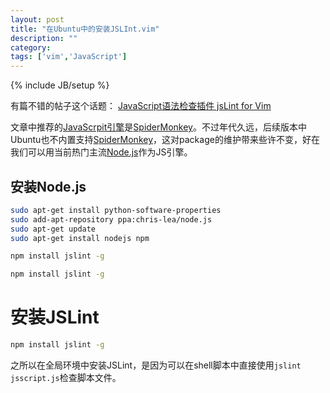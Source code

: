 ```yaml
---
layout: post
title: "在Ubuntu中的安装JSLInt.vim"
description: ""
category: 
tags: ['vim','JavaScript']
---
```

{% include JB/setup %}

有篇不错的帖子这个话题：
[JavaScript语法检查插件 jsLint for Vim][1]

文章中推荐的[JavaScrpit引擎][2]是[SpiderMonkey][3]。不过年代久远，后续版本中Ubuntu也不内置支持[SpiderMonkey][3]，这对package的维护带来些许不变，好在我们可以用当前热门主流[Node.js][4]作为JS引擎。

## 安装Node.js

```sh
sudo apt-get install python-software-properties
sudo add-apt-repository ppa:chris-lea/node.js
sudo apt-get update
sudo apt-get install nodejs npm
```

```sh
npm install jslint -g
```

```sh
npm install jslint -g
```

# 安装JSLint

```sh
npm install jslint -g
```

之所以在全局环境中安装JSLint，是因为可以在shell脚本中直接使用`jslint jsscript.js`检查脚本文件。

[1]: http://ued.taobao.com/blog/2010/11/11/jslint-for-vim/
[2]: http://en.wikipedia.org/wiki/JavaScript_engine
[3]: https://developer.mozilla.org/en-US/docs/SpiderMonkey
[4]: http://nodejs.org/
